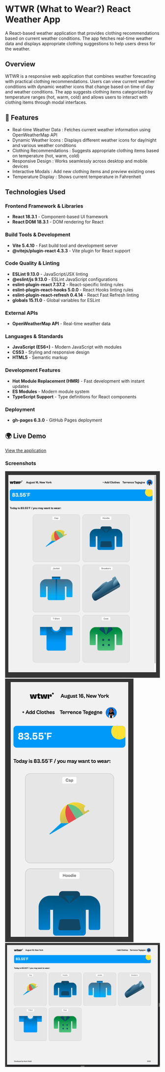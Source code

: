 # WTWR (What to Wear?) React Weather App

A React-based weather application that provides clothing recommendations based on current weather conditions. The app fetches real-time weather data and displays appropriate clothing suggestions to help users dress for the weather.

## Overview

WTWR is a responsive web application that combines weather forecasting with practical clothing recommendations. Users can view current weather conditions with dynamic weather icons that change based on time of day and weather conditions. The app suggests clothing items categorized by temperature ranges (hot, warm, cold) and allows users to interact with clothing items through modal interfaces.

## 🌟 Features

- Real-time Weather Data : Fetches current weather information using OpenWeatherMap API
- Dynamic Weather Icons : Displays different weather icons for day/night and various weather conditions
- Clothing Recommendations : Suggests appropriate clothing items based on temperature (hot, warm, cold)
- Responsive Design : Works seamlessly across desktop and mobile devices
- Interactive Modals : Add new clothing items and preview existing ones
- Temperature Display : Shows current temperature in Fahrenheit

## Technologies Used

### Frontend Framework & Libraries

- **React 18.3.1** - Component-based UI framework
- **React DOM 18.3.1** - DOM rendering for React

### Build Tools & Development

- **Vite 5.4.10** - Fast build tool and development server
- **@vitejs/plugin-react 4.3.3** - Vite plugin for React support

### Code Quality & Linting

- **ESLint 9.13.0** - JavaScript/JSX linting
- **@eslint/js 9.13.0** - ESLint JavaScript configurations
- **eslint-plugin-react 7.37.2** - React-specific linting rules
- **eslint-plugin-react-hooks 5.0.0** - React Hooks linting rules
- **eslint-plugin-react-refresh 0.4.14** - React Fast Refresh linting
- **globals 15.11.0** - Global variables for ESLint

### External APIs

- **OpenWeatherMap API** - Real-time weather data

### Languages & Standards

- **JavaScript (ES6+)** - Modern JavaScript with modules
- **CSS3** - Styling and responsive design
- **HTML5** - Semantic markup

### Development Features

- **Hot Module Replacement (HMR)** - Fast development with instant updates
- **ES Modules** - Modern module system
- **TypeScript Support** - Type definitions for React components

### Deployment

- **gh-pages 6.3.0** - GitHub Pages deployment

## 🌍 Live Demo

[View the application](https://cdmstr-kev.github.io/se_project_react/)

### Screenshots

![alt text](<src/assets/images/Screenshot 2025-08-16 at 15.16.59.png>)
![alt text](<src/assets/images/Screenshot 2025-08-16 at 15.17.11.png>)
![alt text](<src/assets/images/Screenshot 2025-08-16 at 15.21.55.png>)
